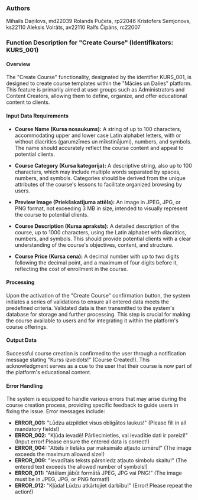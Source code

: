 ### Authors
    
Mihails Daņilovs, md22039
Rolands Pučeta, rp22046
Kristofers Semjonovs, ks22110
Aleksis Volrāts, av22110
Ralfs Čipāns, rc22007

### Function Description for "Create Course" (Identifikators: KURS_001)

#### Overview

The "Create Course" functionality, designated by the identifier KURS_001, is designed to create course templates within the "Mācies un Dalies" platform. This feature is primarily aimed at user groups such as Administrators and Content Creators, allowing them to define, organize, and offer educational content to clients.

#### Input Data Requirements
  
- **Course Name (Kursa nosaukums):** A string of up to 100 characters, accommodating upper and lower case Latin alphabet letters, with or without diacritics (garumzīmes un mīkstinājumi), numbers, and symbols. The name should accurately reflect the course content and appeal to potential clients.

- **Course Category (Kursa kategorija):** A descriptive string, also up to 100 characters, which may include multiple words separated by spaces, numbers, and symbols. Categories should be derived from the unique attributes of the course's lessons to facilitate organized browsing by users.

- **Preview Image (Priekšskatījuma attēls):** An image in JPEG, JPG, or PNG format, not exceeding 3 MB in size, intended to visually represent the course to potential clients.

- **Course Description (Kursa apraksts):** A detailed description of the course, up to 1000 characters, using the Latin alphabet with diacritics, numbers, and symbols. This should provide potential clients with a clear understanding of the course's objectives, content, and structure.

- **Course Price (Kursa cena):** A decimal number with up to two digits following the decimal point, and a maximum of four digits before it, reflecting the cost of enrollment in the course.

#### Processing

Upon the activation of the "Create Course" confirmation button, the system initiates a series of validations to ensure all entered data meets the predefined criteria. Validated data is then transmitted to the system's database for storage and further processing. This step is crucial for making the course available to users and for integrating it within the platform's course offerings.

#### Output Data

Successful course creation is confirmed to the user through a notification message stating "Kurss izveidots!" (Course Created!). This acknowledgment serves as a cue to the user that their course is now part of the platform's educational content.

#### Error Handling

The system is equipped to handle various errors that may arise during the course creation process, providing specific feedback to guide users in fixing the issue. Error messages include:

- **ERROR_001:** "Lūdzu aizpildiet visus obligātos laukus!" (Please fill in all mandatory fields!)
- **ERROR_002:** "Kļūda ievadē! Pārliecinieties, vai ievadītie dati ir pareizi!" (Input error! Please ensure the entered data is correct!)
- **ERROR_004:** "Attēls ir lielāks par maksimālo atļauto izmēru!" (The image exceeds the maximum allowed size!)
- **ERROR_009:** "Ievadītais teksts pārsniedz atļauto simbolu skaitu!" (The entered text exceeds the allowed number of symbols!)
- **ERROR_011:** "Attēlam jābūt formātā JPEG, JPG vai PNG!" (The image must be in JPEG, JPG, or PNG format!)
- **ERROR_012:** "Kļūda! Lūdzu atkārtojiet darbību!" (Error! Please repeat the action!)